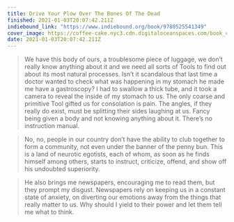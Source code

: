 ```yaml
---
title: Drive Your Plow Over The Bones Of The Dead
finished: 2021-01-03T20:07:42.211Z
indiebound_link: "https://www.indiebound.org/book/9780525541349"
cover_image: https://coffee-cake.nyc3.cdn.digitaloceanspaces.com/book_covers/2021/drive-your-plow.webp
date: 2021-01-03T20:07:42.211Z
---
```


> We have this body of ours, a troublesome piece of luggage, we don’t really know anything about it and we need all sorts of Tools to find out about its most natural processes. Isn’t it scandalous that last time a doctor wanted to check what was happening in my stomach he made me have a gastroscopy? I had to swallow a thick tube, and it took a camera to reveal the inside of my stomach to us. The only coarse and primitive Tool gifted us for consolation is pain. The angles, if they really do exist, must be splitting their sides laughing at us. Fancy being given a body and not knowing anything about it. There’s no instruction manual.

> No, no, people in our country don’t have the ability to club together to form a community, not even under the banner of the penny bun. This is a land of neurotic egotists, each of whom, as soon as he finds himself among others, starts to instruct, criticize, offend, and show off his undoubted superiority.

> He also brings me newspapers, encouraging me to read them, but they prompt my disgust. Newspapers rely on keeping us in a constant state of anxiety, on diverting our emotions away from the things that really matter to us. Why should I yield to their power and let them tell me what to think.